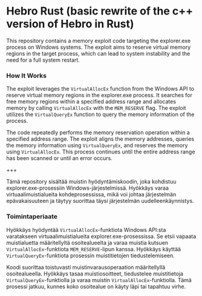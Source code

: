 # Hebro Rust (basic rewrite of the c++ version of Hebro in Rust)

This repository contains a memory exploit code targeting the explorer.exe process on Windows systems. The exploit aims to reserve virtual memory regions in the target process, which can lead to system instability and the need for a full system restart.

### How It Works

The exploit leverages the `VirtualAllocEx` function from the Windows API to reserve virtual memory regions in the explorer.exe process. It searches for free memory regions within a specified address range and allocates memory by calling `VirtualAllocEx` with the `MEM_RESERVE` flag. The exploit utilizes the `VirtualQueryEx` function to query the memory information of the process.

The code repeatedly performs the memory reservation operation within a specified address range. The exploit aligns the memory addresses, queries the memory information using `VirtualQueryEx`, and reserves the memory using `VirtualAllocEx`. This process continues until the entire address range has been scanned or until an error occurs.

+++

Tämä repository sisältää muistin hyödyntämiskoodin, joka kohdistuu explorer.exe-prosessiin Windows-järjestelmissä. Hyökkäys varaa virtuaalimuistialueita kohdeprosessissa, mikä voi johtaa järjestelmän epävakaisuuteen ja täytyy suorittaa täysi järjestelmän uudelleenkäynnistys.

### Toimintaperiaate

Hyökkäys hyödyntää `VirtualAllocEx`-funktiota Windows API:sta varatakseen virtuaalimuistialueita explorer.exe-prosessissa. Se etsii vapaata muistialuetta määritellyltä osoitealueelta ja varaa muistia kutsuen `VirtualAllocEx`-funktiota `MEM_RESERVE`-lipun kanssa. Hyökkäys käyttää `VirtualQueryEx`-funktiota prosessin muistitietojen tiedustelemiseen.

Koodi suorittaa toistuvasti muistinvarausoperaation määritellyllä osoitealueella. Hyökkäys tasaa muistiosoitteet, tiedustelee muistitietoja `VirtualQueryEx`-funktiolla ja varaa muistin `VirtualAllocEx`-funktiolla. Tämä prosessi jatkuu, kunnes koko osoitealue on käyty läpi tai tapahtuu virhe.
